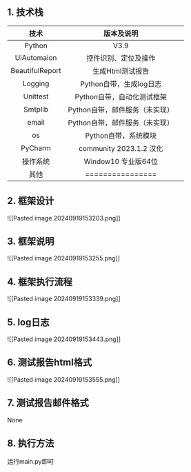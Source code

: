 ## 1. 技术栈
|       技术        |         版本及说明         |     |
| :-------------: | :-------------------: | --- |
|     Python      |         V3.9          |     |
|   UiAutomaion   |      控件识别、定位及操作       |     |
| BeautifulReport |      生成Html测试报告       |     |
|     Logging     |   Python自带，生成log日志    |     |
|    Unittest     |   Python自带，自动化测试框架    |     |
|     Smtplib     |  Python自带，邮件服务（未实现）   |     |
|      email      |  Python自带，邮件服务（未实现）   |     |
|       os        |     Python自带，系统模块     |     |
|     PyCharm     | community 2023.1.2 汉化 |     |
|      操作系统       |    Window10 专业版64位    |     |
|       其他        |   ================    |     |
## 2. 框架设计
![[Pasted image 20240919153203.png]]
## 3. 框架说明
![[Pasted image 20240919153255.png]] 
## 4. 框架执行流程
![[Pasted image 20240919153339.png]] 
## 5. log日志
![[Pasted image 20240919153443.png]] 
## 6. 测试报告html格式
![[Pasted image 20240919153555.png]] 
## 7. 测试报告邮件格式
None
## 8. 执行方法
运行main.py即可
